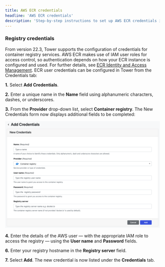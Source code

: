 ```yaml
---
title: AWS ECR credentials
headline: 'AWS ECR credentials'
description: 'Step-by-step instructions to set up AWS ECR credentials in Nextflow Tower.'
---
```


### Registry credentials 

From version 22.3, Tower supports the configuration of credentials for container registry services. AWS ECR makes use of IAM user roles for access control, so authentication depends on how your ECR instance is configured and used. For further details, see [ECR Identity and Access Management](https://docs.aws.amazon.com/AmazonECR/latest/userguide/security-iam.html). ECR user credentials can be configured in Tower from the Credentials tab:

**1.** Select **Add Credentials**. 

**2.** Enter a unique name in the **Name** field using alphanumeric characters, dashes, or underscores. 

**3.** From the **Provider** drop-down list, select **Container registry**. The New Credentials form now displays additional fields to be completed: 

![](_images/container_registry_credentials_blank.png)

**4.** Enter the details of the AWS user — with the appropriate IAM role to access the registry — using the **User name** and **Password** fields.

**6.** Enter your registry hostname in the **Registry server** field.

**7.** Select **Add**. The new credential is now listed under the **Credentials** tab.